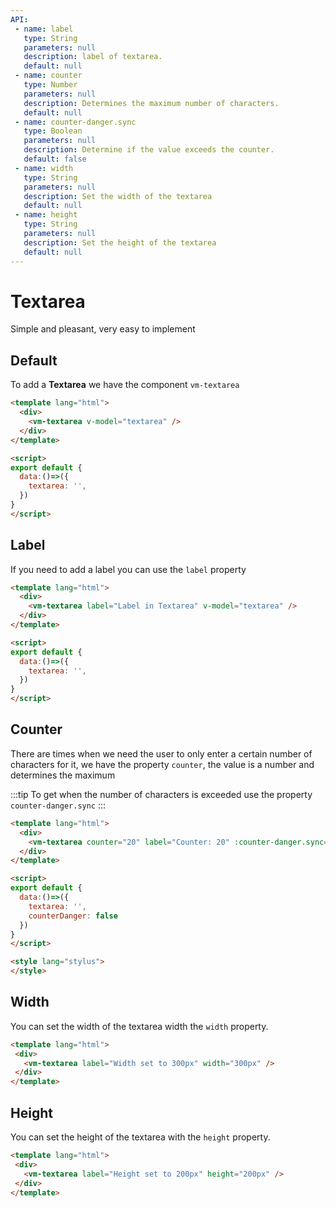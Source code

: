 ```yaml
---
API:
 - name: label
   type: String
   parameters: null
   description: label of textarea.
   default: null
 - name: counter
   type: Number
   parameters: null
   description: Determines the maximum number of characters.
   default: null
 - name: counter-danger.sync
   type: Boolean
   parameters: null
   description: Determine if the value exceeds the counter.
   default: false
 - name: width
   type: String
   parameters: null
   description: Set the width of the textarea
   default: null
 - name: height
   type: String
   parameters: null
   description: Set the height of the textarea
   default: null
---
```


# Textarea

<box header>

  Simple and pleasant, very easy to implement

</box>

<box>

## Default

To add a **Textarea** we have the component `vm-textarea`

<vuecode md>
<div slot="demo">
  <Demos-Textarea-Default />
</div>
<div slot="code">

```html
<template lang="html">
  <div>
    <vm-textarea v-model="textarea" />
  </div>
</template>

<script>
export default {
  data:()=>({
    textarea: '',
  })
}
</script>
```

</div>
</vuecode>
</box>

<box>

## Label

If you need to add a label you can use the `label` property

<vuecode md>
<div slot="demo">
  <Demos-Textarea-Label />
</div>
<div slot="code">

```html
<template lang="html">
  <div>
    <vm-textarea label="Label in Textarea" v-model="textarea" />
  </div>
</template>

<script>
export default {
  data:()=>({
    textarea: '',
  })
}
</script>
```

</div>
</vuecode>
</box>

<box>

## Counter

There are times when we need the user to only enter a certain number of characters for it, we have the property `counter`, the value is a number and determines the maximum

:::tip
  To get when the number of characters is exceeded use the property `counter-danger.sync`
:::

<vuecode md>
<div slot="demo">
  <Demos-Textarea-Counter />
</div>
<div slot="code">

```html
<template lang="html">
  <div>
    <vm-textarea counter="20" label="Counter: 20" :counter-danger.sync="counterDanger" v-model="textarea" />
  </div>
</template>

<script>
export default {
  data:()=>({
    textarea: '',
    counterDanger: false
  })
}
</script>

<style lang="stylus">
</style>
```

</div>
</vuecode>
</box>

 <box>

 ## Width

 You can set the width of the textarea width the `width` property.

 <vuecode md>
<div slot="demo">
  <Demos-Textarea-Width />
</div>
<div slot="code">

 ```html
<template lang="html">
  <div>
    <vm-textarea label="Width set to 300px" width="300px" />
  </div>
</template>
```

 </div>
</vuecode>
</box>

 <box>

 ## Height

 You can set the height of the textarea with the `height` property.

 <vuecode md>
<div slot="demo">
  <Demos-Textarea-Height />
</div>
<div slot="code">

 ```html
<template lang="html">
  <div>
    <vm-textarea label="Height set to 200px" height="200px" />
  </div>
</template>
```

 </div>
</vuecode>
</box>
